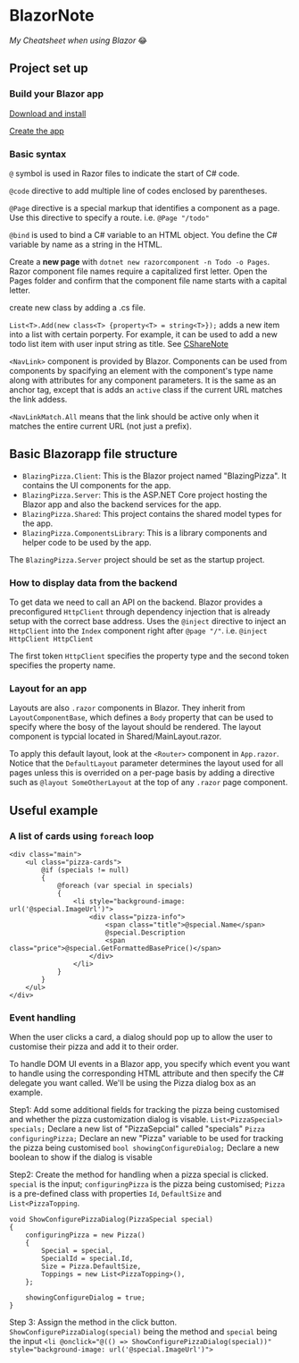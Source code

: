 # BlazorNote
*My Cheatsheet when using Blazor* 😂
## Project set up
### Build your Blazor app
[Download and install](https://dotnet.microsoft.com/en-us/learn/aspnet/blazor-tutorial/install)

[Create the app](https://dotnet.microsoft.com/en-us/learn/aspnet/blazor-tutorial/create)

### Basic syntax
`@` symbol is used in Razor files to indicate the start of C# code.

`@code` directive to add multiple line of codes enclosed by parentheses.

`@Page` directive is a special markup that identifies a component as a page. Use this directive to specify a route. i.e. `@Page "/todo"`

`@bind` is used to bind a C# variable to an HTML object. You define the C# variable by name as a string in the HTML.

Create a **new page** with `dotnet new razorcomponent -n Todo -o Pages`. Razor component file names require a capitalized first letter. Open the Pages folder and confirm that the component file name starts with a capital letter.

create new class by adding a .cs file.

`List<T>.Add(new class<T> {property<T> = string<T>});` adds a new item into a list with certain porperty. For example, it can be used to add a new todo list item with user input string as title. See [CShareNote](https://github.com/Martian42/CSharpeNotes/wiki/Home/_edit#how-to-create-a-class-with-properties)

`<NavLink>` component is provided by Blazor. Components can be used from components by spacifying an element with the component's type name along with attributes for any component parameters. It is the same as an anchor tag, except that is adds an `active` class if the current URL matches the link addess.

`<NavLinkMatch.All` means that the link should be active only when it matches the entire current URL (not just a prefix).


## Basic Blazorapp file structure

- `BlazingPizza.Client`: This is the Blazor project named "BlazingPizza". It contains the UI components for the app.
- `BlazingPizza.Server`: This is the ASP.NET Core project hosting the Blazor app and also the backend services for the app.
- `BlazingPizza.Shared`: This project contains the shared model types for the app.
- `BlazingPizza.ComponentsLibrary`: This is a library components and helper code to be used by the app.

The `BlazingPizza.Server` project should be set as the startup project.

### How to display data from the backend
To get data we need to call an API on the backend. Blazor provides a preconfigured `HttpClient` through dependency injection that is already setup with the correct base address. Uses the `@inject` directive to inject an `HttpClient` into the `Index` component right after `@page "/"`. i.e. `@inject HttpClient HttpClient`

The first token `HttpClient` specifies the property type and the second token specifies the property name.

### Layout for an app
Layouts are also `.razor` components in Blazor. They inherit from `LayoutComponentBase`, which defines a `Body` property that can be used to specify where the bosy of the layout should be rendered. The layout component is typcial located in Shared/MainLayout.razor.

To apply this default layout, look at the `<Router>` component in `App.razor`. Notice that the `DefaultLayout` parameter determines the layout used for all pages unless this is overrided on a per-page basis by adding a directive such as `@layout SomeOtherLayout` at the top of any `.razor`
 page component.
 
 ## Useful example
### A list of cards using `foreach` loop
```
<div class="main">
    <ul class="pizza-cards">
        @if (specials != null)
        {
            @foreach (var special in specials)
            {
                <li style="background-image: url('@special.ImageUrl')">
                    <div class="pizza-info">
                        <span class="title">@special.Name</span>
                        @special.Description
                        <span class="price">@special.GetFormattedBasePrice()</span>
                    </div>
                </li>
            }
        }
    </ul>
</div>
```

### Event handling
When the user clicks a card, a dialog should pop up to allow the user to customise their pizza and add it to their order.

To handle DOM UI events in a Blazor app, you specify which event you want to handle using the corresponding HTML attribute and then specify the C# delegate you want called. We'll be using the Pizza dialog box as an example.

Step1: Add some additional fields for tracking the pizza being customised and whether the pizza customization dialog is visable.
`List<PizzaSpecial> specials;` Declare a new list of "PizzaSepcial" called "specials"
`Pizza configuringPizza;` Declare an new "Pizza" variable to be used for tracking the pizza being customised
`bool showingConfigureDialog;` Declare a new boolean to show if the dialog is visable

Step2: Create the method for handling when a pizza special is clicked. `special` is the input; `configuringPizza` is the pizza being customised; `Pizza` is a pre-defined class with properties `Id`, `DefaultSize` and `List<PizzaTopping`.
```
void ShowConfigurePizzaDialog(PizzaSpecial special)
{
    configuringPizza = new Pizza()
    {
        Special = special,
        SpecialId = special.Id,
        Size = Pizza.DefaultSize,
        Toppings = new List<PizzaTopping>(),
    };

    showingConfigureDialog = true;
}
```

Step 3: Assign the method in the click button. `ShowConfigurePizzaDialog(special)` being the method and `special` being the input
`<li @onclick="@(() => ShowConfigurePizzaDialog(special))" style="background-image: url('@special.ImageUrl')">`
